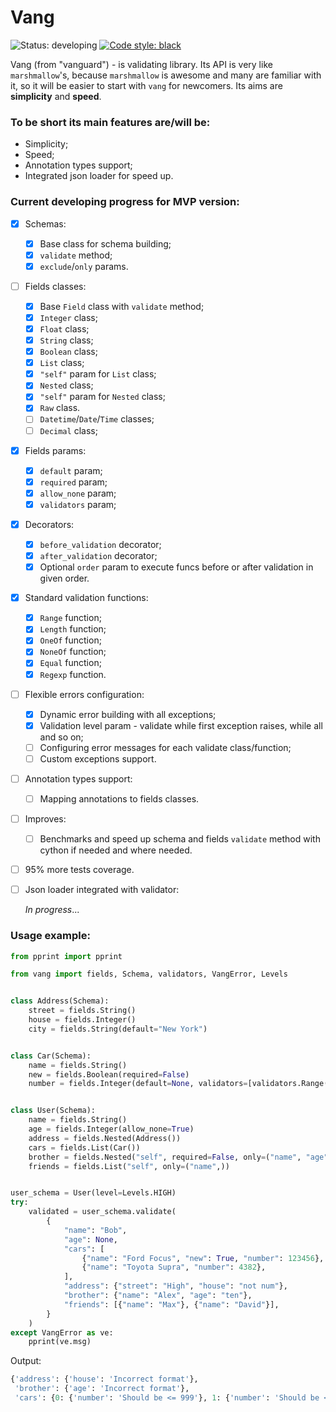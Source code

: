 # Vang

![Status: developing](https://img.shields.io/badge/status-developing-red.svg) 
[![Code style: black](https://img.shields.io/badge/code%20style-black-000000.svg)](https://github.com/ambv/black)

Vang (from "vanguard") - is validating library. 
Its API is very like ```marshmallow```'s, 
because ```marshmallow``` is awesome and many are familiar with it, 
so it will be easier to start with ```vang``` for newcomers. 
Its aims are __simplicity__ and __speed__.

### To be short its main features are/will be:
- Simplicity;
- Speed;
- Annotation types support;
- Integrated json loader for speed up.

### Current developing progress for MVP version:
- [x] Schemas:
  - [x] Base class for schema building;
  - [x] ```validate``` method;
  - [x] ```exclude```/```only``` params.
- [ ] Fields classes:
  - [x] Base ```Field``` class with ```validate``` method;
  - [x] ```Integer``` class;
  - [x] ```Float``` class;
  - [x] ```String``` class;
  - [x] ```Boolean``` class;
  - [x] ```List``` class;
  - [x] ```"self"``` param for ```List``` class;
  - [x] ```Nested``` class;
  - [x] ```"self"``` param for ```Nested``` class;
  - [x] ```Raw``` class.
  - [ ] ```Datetime```/```Date```/```Time``` classes;
  - [ ] ```Decimal``` class;
- [x] Fields params:
  - [x] ```default``` param;
  - [x] ```required``` param;
  - [x] ```allow_none``` param;
  - [x] ```validators``` param;
- [x] Decorators:
  - [x] ```before_validation``` decorator;
  - [x] ```after_validation``` decorator;
  - [x] Optional ```order``` param to execute funcs before or after validation in given order.
- [x] Standard validation functions:
  - [x] ```Range``` function;
  - [x] ```Length``` function;
  - [x] ```OneOf``` function;
  - [x] ```NoneOf``` function;
  - [x] ```Equal``` function;
  - [x] ```Regexp``` function.
- [ ] Flexible errors configuration:
  - [x] Dynamic error building with all exceptions;
  - [x] Validation level param - validate while first exception raises, while all and so on; 
  - [ ] Configuring error messages for each validate class/function;
  - [ ] Custom exceptions support.
- [ ] Annotation types support:
  - [ ] Mapping annotations to fields classes.
- [ ] Improves:
  - [ ] Benchmarks and speed up schema and fields ```validate``` 
method with cython if needed and where needed.
- [ ] 95% more tests coverage.
- [ ] Json loader integrated with validator:
  
  _In progress_...

### Usage example:
```python
from pprint import pprint

from vang import fields, Schema, validators, VangError, Levels


class Address(Schema):
    street = fields.String()
    house = fields.Integer()
    city = fields.String(default="New York")


class Car(Schema):
    name = fields.String()
    new = fields.Boolean(required=False)
    number = fields.Integer(default=None, validators=[validators.Range(1, 999)])


class User(Schema):
    name = fields.String()
    age = fields.Integer(allow_none=True)
    address = fields.Nested(Address())
    cars = fields.List(Car())
    brother = fields.Nested("self", required=False, only=("name", "age"))
    friends = fields.List("self", only=("name",))


user_schema = User(level=Levels.HIGH)
try:
    validated = user_schema.validate(
        {
            "name": "Bob",
            "age": None,
            "cars": [
                {"name": "Ford Focus", "new": True, "number": 123456},
                {"name": "Toyota Supra", "number": 4382},
            ],
            "address": {"street": "High", "house": "not num"},
            "brother": {"name": "Alex", "age": "ten"},
            "friends": [{"name": "Max"}, {"name": "David"}],
        }
    )
except VangError as ve:
    pprint(ve.msg)
```
Output:
```python
{'address': {'house': 'Incorrect format'},
 'brother': {'age': 'Incorrect format'},
 'cars': {0: {'number': 'Should be <= 999'}, 1: {'number': 'Should be <= 999'}}}
```

